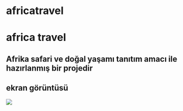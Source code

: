 # africatravel

<h1> africa travel</h1>

<h2>Afrika safari ve doğal yaşamı tanıtım amacı ile hazırlanmış bir projedir</h2>

<h2>ekran görüntüsü</h2>

![](africa.gif) 



